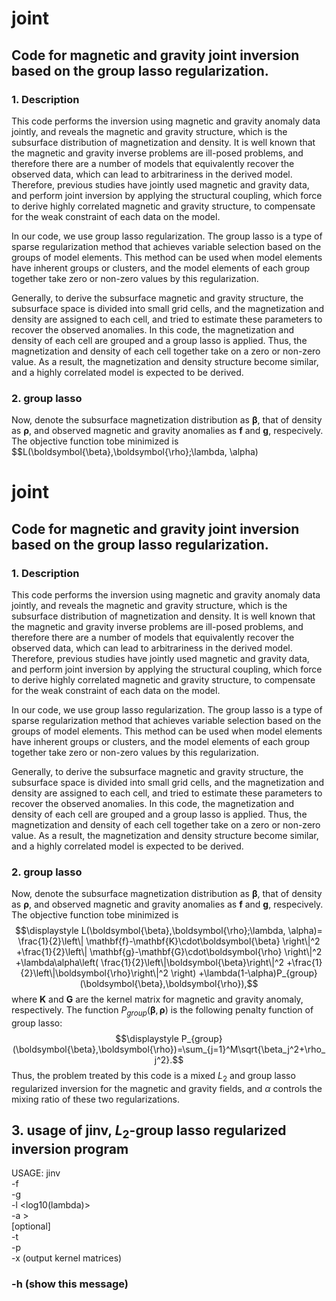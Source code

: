 # joint

## Code for magnetic and gravity joint inversion based on the group lasso regularization.

### 1. Description
This code performs the inversion using magnetic and gravity anomaly data jointly, and reveals the magnetic and gravity structure, which is the subsurface distribution of magnetization and density. It is well known that the magnetic and gravity inverse problems are ill-posed problems, and therefore there are a number of models that equivalently recover the observed data, which can lead to arbitrariness in the derived model. Therefore, previous studies have jointly used magnetic and gravity data, and perform joint inversion by applying the structural coupling, which force to derive highly correlated magnetic and gravity structure, to compensate for the weak constraint of each data on the model.

In our code, we use group lasso regularization. The group lasso is a type of sparse regularization method that achieves variable selection based on the groups of model elements. This method can be used when model elements have inherent groups or clusters, and the model elements of each group together take zero or non-zero values by this regularization.

Generally, to derive the subsurface magnetic and gravity structure, the subsurface space is divided into small grid cells, and the magnetization and density are assigned to each cell, and tried to estimate these parameters to recover the observed anomalies. In this code, the magnetization and density of each cell are grouped and a group lasso is applied. Thus, the magnetization and density of each cell together take on a zero or non-zero value. As a result, the magnetization and density structure become similar, and a highly correlated model is expected to be derived.

### 2. group lasso
Now, denote the subsurface magnetization distribution as $\boldsymbol{\beta}$, that of density as $\boldsymbol{\rho}$, and observed magnetic and gravity anomalies as $\mathbf{f}$ and $\mathbf{g}$, respecively.
The objective function tobe minimized is
$$L(\boldsymbol{\beta},\boldsymbol{\rho};\lambda, \alpha)
# joint

## Code for magnetic and gravity joint inversion based on the group lasso regularization.

### 1. Description
This code performs the inversion using magnetic and gravity anomaly data jointly, and reveals the magnetic and gravity structure, which is the subsurface distribution of magnetization and density. It is well known that the magnetic and gravity inverse problems are ill-posed problems, and therefore there are a number of models that equivalently recover the observed data, which can lead to arbitrariness in the derived model. Therefore, previous studies have jointly used magnetic and gravity data, and perform joint inversion by applying the structural coupling, which force to derive highly correlated magnetic and gravity structure, to compensate for the weak constraint of each data on the model.

In our code, we use group lasso regularization. The group lasso is a type of sparse regularization method that achieves variable selection based on the groups of model elements. This method can be used when model elements have inherent groups or clusters, and the model elements of each group together take zero or non-zero values by this regularization.

Generally, to derive the subsurface magnetic and gravity structure, the subsurface space is divided into small grid cells, and the magnetization and density are assigned to each cell, and tried to estimate these parameters to recover the observed anomalies. In this code, the magnetization and density of each cell are grouped and a group lasso is applied. Thus, the magnetization and density of each cell together take on a zero or non-zero value. As a result, the magnetization and density structure become similar, and a highly correlated model is expected to be derived.

### 2. group lasso
Now, denote the subsurface magnetization distribution as $\boldsymbol{\beta}$, that of density as $\boldsymbol{\rho}$, and observed magnetic and gravity anomalies as $\mathbf{f}$ and $\mathbf{g}$, respecively.
The objective function tobe minimized is
$$\displaystyle
L(\boldsymbol{\beta},\boldsymbol{\rho};\lambda, \alpha)=
\frac{1}{2}\left\|
	\mathbf{f}-\mathbf{K}\cdot\boldsymbol{\beta}
\right\|^2
+\frac{1}{2}\left\|
	\mathbf{g}-\mathbf{G}\cdot\boldsymbol{\rho}
\right\|^2
+\lambda\alpha\left(
	\frac{1}{2}\left\|\boldsymbol{\beta}\right\|^2
	+\frac{1}{2}\left\|\boldsymbol{\rho}\right\|^2
 \right)
+\lambda(1-\alpha)P_{group}(\boldsymbol{\beta},\boldsymbol{\rho}),$$
where $\mathbf{K}$ and $\mathbf{G}$ are the kernel matrix for magnetic and gravity anomaly, respectively.
The function $P_{group}(\boldsymbol{\beta},\boldsymbol{\rho})$ is the following penalty function of group lasso:
$$\displaystyle
P_{group}(\boldsymbol{\beta},\boldsymbol{\rho})=\sum_{j=1}^M\sqrt{\beta_j^2+\rho_j^2}.$$
Thus, the problem treated by this code is a mixed $L_2$ and group lasso regularized inversion for the magnetic and gravity fields, and $\alpha$ controls the mixing ratio of these two regularizations.

## 3. usage of jinv, $L_2$-group lasso regularized inversion program

USAGE: jinv<br>
      -f <magnetic anomaly filename><br>
      -g <gravitic anomaly filename><br>
      -l <log10(lambda)><br>
      -a <alpha>><br>
[optional]<br>
      -t <terrain file><br>
      -p <parameter filename:default is settings.par><br>
      -x (output kernel matrices)<br>
###       -h (show this message)<br>
